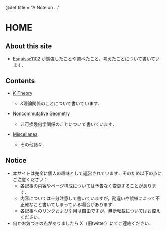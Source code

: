@def title = "A Note on ..."


# HOME

## About this site
- [Esquisse1102](https://twitter.com/Esquisse1102) が勉強したことや調べたこと，考えたことについて書いています．

## Contents

- [$K$-Theory](/K-Theory/)
  - $K$理論関係のことについて書いています．

- [Noncommutative Geometry](/NCG/)
  - 非可換幾何学関係のことについて書いています．

- [Miscellanea](/Miscellanea/)
  - その他諸々．

## Notice
- 本サイトは完全に個人の趣味として運営されています．そのため以下の点にご注意ください：
  - 各記事の内容やページ構成については予告なく変更することがあります．
  - 内容については十分注意して書いていますが，勘違いや誤植によって不正確なこと書いてしまっている場合があります．
  - 各記事へのリンクおよび引用は自由ですが，無断転載についてはお控えください．
- 何かお気づきの点がありましたら X（旧twitter）にてご連絡ください．


